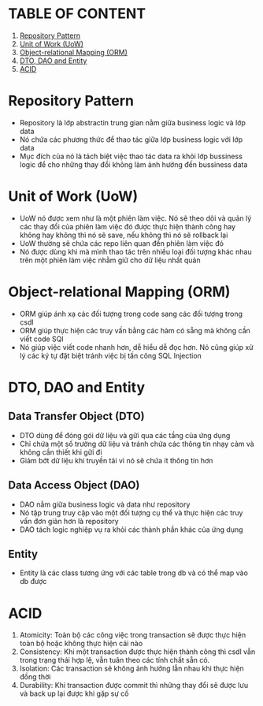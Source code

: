 # TABLE OF CONTENT
1. [ Repository Pattern ](#repository)
2. [ Unit of Work (UoW) ](#uow)
3. [ Object-relational Mapping (ORM) ](#orm)
4. [ DTO, DAO and Entity ](#dde)
5. [ ACID ](#acid)


<a name="repository"></a>
# Repository Pattern
- Repository là lớp abstractin trung gian nằm giữa business logic và lớp data
- Nó chứa các phương thức để thao tác giữa lớp business logic với lớp data
- Mục đích của nó là tách biệt việc thao tác data ra khỏi lớp bussiness logic để cho những thay đổi không làm ảnh hưởng đến bussiness data

<a name="uow"></a>
# Unit of Work (UoW)
- UoW nó được xem như là một phiên làm việc. Nó sẽ theo dõi và quản lý các thay đổi của phiên làm việc đó được thực hiện thành công hay không hay không thì nó sẽ save, nếu không thì nó sẽ rollback lại
- UoW thường sẽ chứa các repo liên quan đến phiên làm việc đó
- Nó được dùng khi mà mình thao tác trên nhiều loại đối tượng khác nhau trên một phiên làm việc nhằm giữ cho dữ liệu nhất quán

<a name="orm"></a>
# Object-relational Mapping (ORM)
- ORM giúp ánh xạ các đối tượng trong code sang các đối tượng trong csdl
- ORM giúp thực hiện các truy vấn bằng các hàm có sẵng mà không cần viết code SQl
- Nó giúp việc viết code nhanh hơn, dễ hiểu dễ đọc hơn. Nó cũng giúp xử lý các ký tự đặt biệt tránh việc bị tấn công SQL Injection

<a name="dde"></a>
# DTO, DAO and Entity
## Data Transfer Object (DTO)
- DTO dùng để đóng gói dữ liệu và gữi qua các tầng của ứng dụng
- Chỉ chứa một số trường dữ liệu và tránh chứa các thông tin nhạy cảm và không cần thiết khi gữi đi
- Giảm bớt dữ liệu khi truyền tải vì nó sẽ chứa ít thông tin hơn
## Data Access Object (DAO)
- DAO nằm giữa business logic và data như repository
- Nó tập trung truy cập vào một đối tượng cụ thể và thực hiện các truy vấn đơn giản hơn là repository
- DAO tách logic nghiệp vụ ra khỏi các thành phần khác của ứng dụng
## Entity
- Entity là các class tương ứng với các table trong db và có thể map vào db được

<a name="acid"></a>
# ACID
1. Atomicity: Toàn bộ các công việc trong transaction sẽ được thực hiện toàn bộ hoặc không thực hiện cái nào
2. Consistency: Khi một transaction được thực hiện thành công thì csdl vẫn trong trạng thái hợp lệ, vẫn tuân theo các tính chất sẵn có.
3. Isolation: Các transaction sẽ không ảnh hưởng lẫn nhau khi thực hiện đồng thời
4. Durability: Khi transaction được commit thì những thay đổi sẽ được lưu và back up lại được khi gặp sự cố

